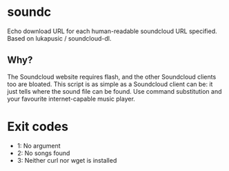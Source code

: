 soundc
======

Echo download URL for each human-readable soundcloud URL specified. Based on lukapusic / soundcloud-dl.

Why?
----

The Soundcloud website requires flash, and the other Soundcloud clients too are bloated. This script is as simple as a Soundcloud client can be: it just tells where the sound file can be found. Use command substitution and your favourite internet-capable music player.

Exit codes
==========
* 1: No argument
* 2: No songs found
* 3: Neither curl nor wget is installed